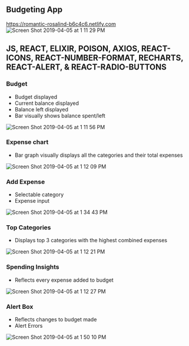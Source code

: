 ## Budgeting App
https://romantic-rosalind-b6c4c6.netlify.com
![Screen Shot 2019-04-05 at 1 11 29 PM](https://user-images.githubusercontent.com/26177887/55651416-bfc3a080-57a5-11e9-91f7-bf76a555f10c.png)

## JS, REACT, ELIXIR, POISON, AXIOS, REACT-ICONS, REACT-NUMBER-FORMAT, RECHARTS, REACT-ALERT, & REACT-RADIO-BUTTONS

### Budget
  - Budget displayed
  - Current balance displayed
  - Balance left displayed
  - Bar visually shows balance spent/left

![Screen Shot 2019-04-05 at 1 11 56 PM](https://user-images.githubusercontent.com/26177887/55651551-3c567f00-57a6-11e9-9f22-f083894d05a7.png)

### Expense chart
  - Bar graph visually displays all the categories and their total expenses

![Screen Shot 2019-04-05 at 1 12 09 PM](https://user-images.githubusercontent.com/26177887/55651553-3c567f00-57a6-11e9-8df0-f16b6e437929.png)

### Add Expense
  - Selectable category
  - Expense input

![Screen Shot 2019-04-05 at 1 34 43 PM](https://user-images.githubusercontent.com/26177887/55652090-ca7f3500-57a7-11e9-8c2d-b6227b5197c4.png)

### Top Categories
  - Displays top 3 categories with the highest combined expenses

![Screen Shot 2019-04-05 at 1 12 21 PM](https://user-images.githubusercontent.com/26177887/55651554-3c567f00-57a6-11e9-9cb5-0cf094e00871.png)

### Spending Insights
  - Reflects every expense added to budget

![Screen Shot 2019-04-05 at 1 12 27 PM](https://user-images.githubusercontent.com/26177887/55651555-3c567f00-57a6-11e9-9917-97ba4ad05e19.png)

### Alert Box
  - Reflects changes to budget made
  - Alert Errors

![Screen Shot 2019-04-05 at 1 50 10 PM](https://user-images.githubusercontent.com/26177887/55652845-f3a0c500-57a9-11e9-907b-e4fef0f5b637.png)